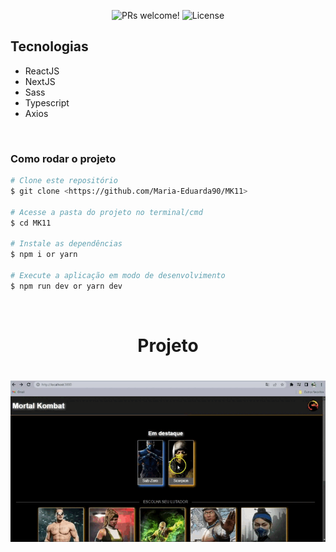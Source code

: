 <p align="center">
 <img src="https://img.shields.io/static/v1?label=PRs&message=welcome&color=49AA26&labelColor=000000" alt="PRs welcome!" />

  <img alt="License" src="https://img.shields.io/static/v1?label=license&message=MIT&color=49AA26&labelColor=000000">
</p>

## Tecnologias

- ReactJS
- NextJS
- Sass
- Typescript
- Axios

</br>

### Como rodar o projeto

```bash
# Clone este repositório
$ git clone <https://github.com/Maria-Eduarda90/MK11>

# Acesse a pasta do projeto no terminal/cmd
$ cd MK11

# Instale as dependências
$ npm i or yarn

# Execute a aplicação em modo de desenvolvimento
$ npm run dev or yarn dev

```

</br>

<h1 align="center"> 
	Projeto  
</h1>

<h1 align="center">
  <img alt="MK" title="#Mortal-Kombat" src="./project/mortal-kombat.gif" />
</h1>

</br>
